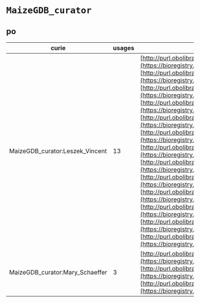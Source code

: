 # `MaizeGDB_curator`
## po
| curie                           |   usages | nodes                                                                                                                                                                                                                                                                                                                                                                                                                                                                                                                                                                                                                                                                                                                                                                                                                                                                                                                                                                                                                                                                                                                                                                                                                                                                                                                                                                                                                                                                                             |
|---------------------------------|----------|---------------------------------------------------------------------------------------------------------------------------------------------------------------------------------------------------------------------------------------------------------------------------------------------------------------------------------------------------------------------------------------------------------------------------------------------------------------------------------------------------------------------------------------------------------------------------------------------------------------------------------------------------------------------------------------------------------------------------------------------------------------------------------------------------------------------------------------------------------------------------------------------------------------------------------------------------------------------------------------------------------------------------------------------------------------------------------------------------------------------------------------------------------------------------------------------------------------------------------------------------------------------------------------------------------------------------------------------------------------------------------------------------------------------------------------------------------------------------------------------------|
| MaizeGDB_curator:Leszek_Vincent |       13 | [http://purl.obolibrary.org/obo/PO:0006339](https://bioregistry.io/http://purl.obolibrary.org/obo/PO:0006339), [http://purl.obolibrary.org/obo/PO:0006340](https://bioregistry.io/http://purl.obolibrary.org/obo/PO:0006340), [http://purl.obolibrary.org/obo/PO:0009067](https://bioregistry.io/http://purl.obolibrary.org/obo/PO:0009067), [http://purl.obolibrary.org/obo/PO:0009101](https://bioregistry.io/http://purl.obolibrary.org/obo/PO:0009101), [http://purl.obolibrary.org/obo/PO:0009102](https://bioregistry.io/http://purl.obolibrary.org/obo/PO:0009102), [http://purl.obolibrary.org/obo/PO:0009103](https://bioregistry.io/http://purl.obolibrary.org/obo/PO:0009103), [http://purl.obolibrary.org/obo/PO:0009104](https://bioregistry.io/http://purl.obolibrary.org/obo/PO:0009104), [http://purl.obolibrary.org/obo/PO:0009105](https://bioregistry.io/http://purl.obolibrary.org/obo/PO:0009105), [http://purl.obolibrary.org/obo/PO:0009107](https://bioregistry.io/http://purl.obolibrary.org/obo/PO:0009107), [http://purl.obolibrary.org/obo/PO:0009108](https://bioregistry.io/http://purl.obolibrary.org/obo/PO:0009108), [http://purl.obolibrary.org/obo/PO:0009109](https://bioregistry.io/http://purl.obolibrary.org/obo/PO:0009109), [http://purl.obolibrary.org/obo/PO:0020126](https://bioregistry.io/http://purl.obolibrary.org/obo/PO:0020126), [http://purl.obolibrary.org/obo/PO:0020136](https://bioregistry.io/http://purl.obolibrary.org/obo/PO:0020136) |
| MaizeGDB_curator:Mary_Schaeffer |        3 | [http://purl.obolibrary.org/obo/PO:0007032](https://bioregistry.io/http://purl.obolibrary.org/obo/PO:0007032), [http://purl.obolibrary.org/obo/PO:0007041](https://bioregistry.io/http://purl.obolibrary.org/obo/PO:0007041), [http://purl.obolibrary.org/obo/PO:0007047](https://bioregistry.io/http://purl.obolibrary.org/obo/PO:0007047)                                                                                                                                                                                                                                                                                                                                                                                                                                                                                                                                                                                                                                                                                                                                                                                                                                                                                                                                                                                                                                                                                                                                                       |
